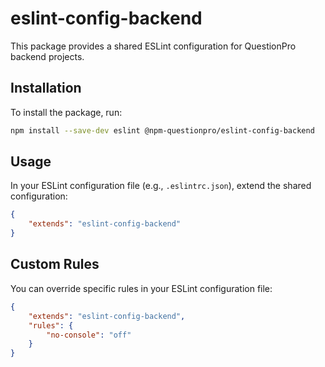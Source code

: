 # eslint-config-backend

This package provides a shared ESLint configuration for QuestionPro backend projects.

## Installation

To install the package, run:

```sh
npm install --save-dev eslint @npm-questionpro/eslint-config-backend
```

## Usage

In your ESLint configuration file (e.g., `.eslintrc.json`), extend the shared configuration:

```json
{
    "extends": "eslint-config-backend"
}
```

## Custom Rules

You can override specific rules in your ESLint configuration file:

```json
{
    "extends": "eslint-config-backend",
    "rules": {
        "no-console": "off"
    }
}
```